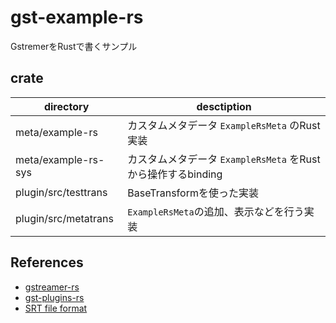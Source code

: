 # gst-example-rs

GstremerをRustで書くサンプル

## crate

|directory|desctiption|
|---|---|
|meta/example-rs|カスタムメタデータ `ExampleRsMeta` のRust実装|
|meta/example-rs-sys|カスタムメタデータ `ExampleRsMeta` をRustから操作するbinding|
|plugin/src/testtrans|BaseTransformを使った実装|
|plugin/src/metatrans|`ExampleRsMeta`の追加、表示などを行う実装|


## References

- [gstreamer-rs](https://gitlab.freedesktop.org/gstreamer/gstreamer-rs)
- [gst-plugins-rs](https://gitlab.freedesktop.org/gstreamer/gst-plugins-rs)
- [SRT file format](https://docs.fileformat.com/video/srt/)

